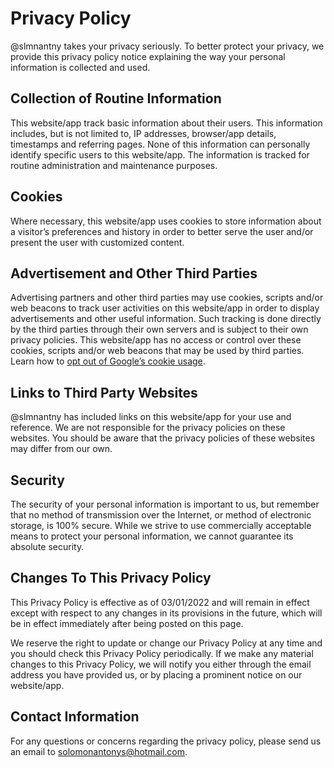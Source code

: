 # Privacy Policy

@slmnantny takes your privacy seriously. To better protect your privacy, we provide this privacy policy notice explaining the way your personal information is collected and used.


## Collection of Routine Information

This website/app track basic information about their users. This information includes, but is not limited to, IP addresses, browser/app details, timestamps and referring pages. None of this information can personally identify specific users to this website/app. The information is tracked for routine administration and maintenance purposes.


## Cookies

Where necessary, this website/app uses cookies to store information about a visitor’s preferences and history in order to better serve the user and/or present the user with customized content.


## Advertisement and Other Third Parties

Advertising partners and other third parties may use cookies, scripts and/or web beacons to track user activities on this website/app in order to display advertisements and other useful information. Such tracking is done directly by the third parties through their own servers and is subject to their own privacy policies. This website/app has no access or control over these cookies, scripts and/or web beacons that may be used by third parties. Learn how to [opt out of Google’s cookie usage](http://www.google.com/privacy_ads.html).


## Links to Third Party Websites

@slmnantny has included links on this website/app for your use and reference. We are not responsible for the privacy policies on these websites. You should be aware that the privacy policies of these websites may differ from our own.


## Security

The security of your personal information is important to us, but remember that no method of transmission over the Internet, or method of electronic storage, is 100% secure. While we strive to use commercially acceptable means to protect your personal information, we cannot guarantee its absolute security.


## Changes To This Privacy Policy

This Privacy Policy is effective as of 03/01/2022 and will remain in effect except with respect to any changes in its provisions in the future, which will be in effect immediately after being posted on this page.

We reserve the right to update or change our Privacy Policy at any time and you should check this Privacy Policy periodically. If we make any material changes to this Privacy Policy, we will notify you either through the email address you have provided us, or by placing a prominent notice on our website/app.


## Contact Information

For any questions or concerns regarding the privacy policy, please send us an email to solomonantonys@hotmail.com.
